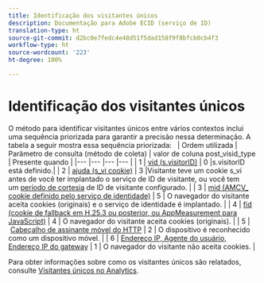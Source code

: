 ```yaml
---
title: Identificação dos visitantes únicos
description: Documentação para Adobe ECID (serviço de ID)
translation-type: ht
source-git-commit: d2bc0e7fedc4e48d51f5dad158f9f8bfcb0cb4f3
workflow-type: ht
source-wordcount: '223'
ht-degree: 100%

---
```



# Identificação dos visitantes únicos

O método para identificar visitantes únicos entre vários contextos inclui uma sequência priorizada para garantir a precisão nessa determinação. A tabela a seguir mostra essa sequência priorizada:
 
| Ordem utilizada | Parâmetro de consulta (método de coleta) | valor de coluna post_visid_type | Presente quando |
|--- |--- |--- |--- |
| 1 | [vid (s.visitorID)](https://docs.adobe.com/content/help/pt-BR/analytics/technotes/visitor-identification.html) | 0 |s.visitorID está definido.|
| 2 | [ajuda (s_vi cookie)](https://docs.adobe.com/content/help/pt-BR/analytics/technotes/visitor-identification.html) | 3 |Visitante teve um cookie s_vi antes de você ter implantado o serviço de ID de visitante, ou você tem um [período de cortesia](https://docs.adobe.com/content/help/pt-BR/id-service/using/reference/analytics-reference/grace-period.html) de ID de visitante configurado. |
| 3 | [mid (AMCV_ cookie definido pelo serviço de identidade)](https://docs.adobe.com/content/help/pt-BR/id-service/using/home.html) | 5 | O navegador do visitante aceita cookies (originais) e o serviço de identidade é implantado. |
| 4 | [fid (cookie de fallback em H.25.3 ou posterior, ou AppMeasurement para JavaScript)](https://docs.adobe.com/content/help/pt-BR/analytics/technotes/visitor-identification.html) | 4 | O navegador do visitante aceita cookies (originais). |
| 5 | [Cabeçalho de assinante móvel do HTTP](https://docs.adobe.com/content/help/pt-BR/analytics/technotes/visitor-identification.html) | 2 | O dispositivo é reconhecido como um dispositivo móvel. |
| 6 | [Endereço IP, Agente do usuário, Endereço IP do gateway](https://docs.adobe.com/content/help/pt-BR/analytics/technotes/visitor-identification.html) | 1 | O navegador do visitante não aceita cookies. |

Para obter informações sobre como os visitantes únicos são relatados, consulte [Visitantes únicos no Analytics](https://docs.adobe.com/content/help/pt-BR/analytics/components/variables/dimensions-reports/reports-unique-visitors-v15-dsc.html).
